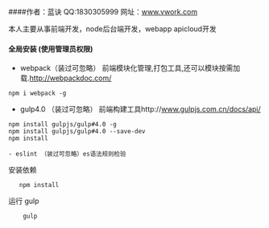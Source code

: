 


####作者：蓝诀
QQ:1830305999  网址：www.vwork.com

本人主要从事前端开发，node后台端开发，webapp apicloud开发

#### 全局安装 (使用管理员权限)

-	webpack（装过可忽略） 前端模块化管理,打包工具,还可以模块按需加载.http://webpackdoc.com/

```
npm i webpack -g
```

-	gulp4.0 （装过可忽略） 前端构建工具http://www.gulpjs.com.cn/docs/api/

```
npm install gulpjs/gulp#4.0 -g
npm install gulpjs/gulp#4.0 --save-dev
npm install

- eslint （装过可忽略）es语法规则检验
```

 安装依赖
 ```
    npm install
 ```

运行 gulp

```
    gulp
```
